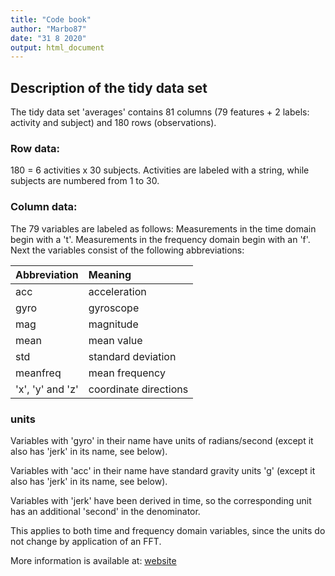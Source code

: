 ```yaml
---
title: "Code book"
author: "Marbo87"
date: "31 8 2020"
output: html_document
---
```


## Description of the tidy data set
The tidy data set 'averages' contains 81 columns (79 features + 2 labels: activity and subject) and 180 rows (observations).

### Row data: 
180 = 6 activities x 30 subjects.
Activities are labeled with a string, while subjects are numbered from 1 to 30.

### Column data:
The 79 variables are labeled as follows:
Measurements in the time domain begin with a 't'.
Measurements in the frequency domain begin with an 'f'.
Next the variables consist of the following abbreviations:
     
| Abbreviation     | Meaning       |
|:-----|:--------|
| acc              | acceleration    |
| gyro             | gyroscope     | 
| mag              | magnitude     | 
| mean             | mean value    | 
| std              | standard deviation | 
| meanfreq         | mean frequency     | 
| 'x', 'y' and 'z' | coordinate directions | 

### units
Variables with 'gyro' in their name have units of radians/second (except it also has 'jerk' in its name, see below).

Variables with 'acc' in their name have standard gravity units 'g' (except it also has 'jerk' in its name, see below).

Variables with 'jerk' have been derived in time, so the corresponding unit has an additional 'second' in the denominator.

This applies to both time and frequency domain variables, since the units do not change by application of an FFT.

More information is available at:
[website](http://archive.ics.uci.edu/ml/datasets/Human+Activity+Recognition+Using+Smartphones)


